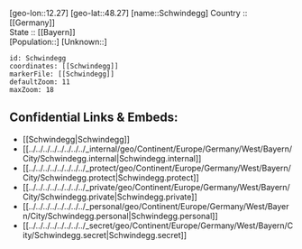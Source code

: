 ﻿---
location: [48.27,12.27] 
mapzoom: [7,12] 
mapmarker: city 
type: City
tags:
- geo/City


SpocWebEntityId: 34122
isDeleted: false
confidential: public

---
[geo-lon::12.27] 
[geo-lat::48.27] 
[name::Schwindegg] 
Country :: [[Germany]]  
State :: [[Bayern]]  
[Population::] 
[Unknown::] 


```leaflet
id: Schwindegg
coordinates: [[Schwindegg]] 
markerFile: [[Schwindegg]] 
defaultZoom: 11 
maxZoom: 18
```


## Confidential Links & Embeds: 
- [[Schwindegg|Schwindegg]]  
- [[../../../../../../../../_internal/geo/Continent/Europe/Germany/West/Bayern/City/Schwindegg.internal|Schwindegg.internal]] 
- [[../../../../../../../../_protect/geo/Continent/Europe/Germany/West/Bayern/City/Schwindegg.protect|Schwindegg.protect]] 
- [[../../../../../../../../_private/geo/Continent/Europe/Germany/West/Bayern/City/Schwindegg.private|Schwindegg.private]] 
- [[../../../../../../../../_personal/geo/Continent/Europe/Germany/West/Bayern/City/Schwindegg.personal|Schwindegg.personal]] 
- [[../../../../../../../../_secret/geo/Continent/Europe/Germany/West/Bayern/City/Schwindegg.secret|Schwindegg.secret]] 
